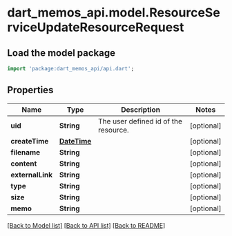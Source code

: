 # dart_memos_api.model.ResourceServiceUpdateResourceRequest

## Load the model package
```dart
import 'package:dart_memos_api/api.dart';
```

## Properties
Name | Type | Description | Notes
------------ | ------------- | ------------- | -------------
**uid** | **String** | The user defined id of the resource. | [optional] 
**createTime** | [**DateTime**](DateTime.md) |  | [optional] 
**filename** | **String** |  | [optional] 
**content** | **String** |  | [optional] 
**externalLink** | **String** |  | [optional] 
**type** | **String** |  | [optional] 
**size** | **String** |  | [optional] 
**memo** | **String** |  | [optional] 

[[Back to Model list]](../README.md#documentation-for-models) [[Back to API list]](../README.md#documentation-for-api-endpoints) [[Back to README]](../README.md)


